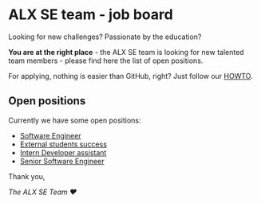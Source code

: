 # ALX SE team - job board

Looking for new challenges? Passionate by the education?

**You are at the right place** - the ALX SE team is looking for new talented team members - please find here the list of open positions.


For applying, nothing is easier than GitHub, right? Just follow our [HOWTO](HOWTO.md).


## Open positions

Currently we have some open positions:

- [Software Engineer](positions/swe.md)
- [External students success](positions/external_students_success.md)
- [Intern Developer assistant](positions/intern_dev_assistant.md)
- [Senior Software Engineer](positions/senior_swe.md)


Thank you,

*The ALX SE Team ❤️*
